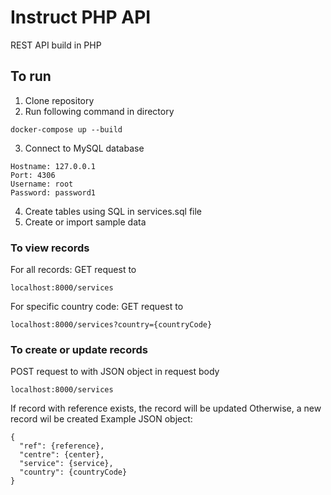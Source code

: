 # Instruct PHP API

REST API build in PHP

## To run

1. Clone repository
2. Run following command in directory
```
docker-compose up --build
```
3. Connect to MySQL database
```
Hostname: 127.0.0.1
Port: 4306
Username: root
Password: password1
```

4. Create tables using SQL in services.sql file
5. Create or import sample data

### To view records
For all records:
GET request to 
```
localhost:8000/services
```

For specific country code:
GET request to
```
localhost:8000/services?country={countryCode}
```

### To create or update records
POST request to with JSON object in request body
```
localhost:8000/services
```
If record with reference exists, the record will be updated
Otherwise, a new record wil be created
Example JSON object:
```
{
  "ref": {reference},
  "centre": {center},
  "service": {service},
  "country": {countryCode}
}
```